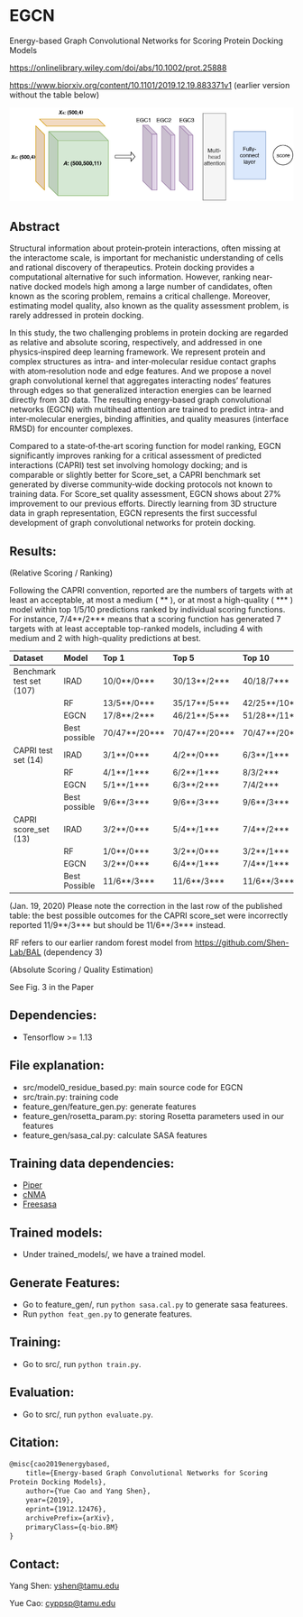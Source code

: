 # EGCN
Energy-based Graph Convolutional Networks for Scoring Protein Docking Models

https://onlinelibrary.wiley.com/doi/abs/10.1002/prot.25888

https://www.biorxiv.org/content/10.1101/2019.12.19.883371v1  (earlier version without the table below) 

![EGCN Architecture](/EGCN_fig1.png)



## Abstract 

Structural information about protein‐protein interactions, often missing at the interactome scale, is important for mechanistic understanding of cells and rational discovery of therapeutics. Protein docking provides a computational alternative for such information. However, ranking near‐native docked models high among a large number of candidates, often known as the scoring problem, remains a critical challenge. Moreover, estimating model quality, also known as the quality assessment problem, is rarely addressed in protein docking. 

In this study, the two challenging problems in protein docking are regarded as relative and absolute scoring, respectively, and addressed in one physics‐inspired deep learning framework. We represent protein and complex structures as intra‐ and inter‐molecular residue contact graphs with atom‐resolution node and edge features. And we propose a novel graph convolutional kernel that aggregates interacting nodes’ features through edges so that generalized interaction energies can be learned directly from 3D data. The resulting energy‐based graph convolutional networks (EGCN) with multihead attention are trained to predict intra‐ and inter‐molecular energies, binding affinities, and quality measures (interface RMSD) for encounter complexes. 

Compared to a state‐of‐the‐art scoring function for model ranking, EGCN significantly improves ranking for a critical assessment of predicted interactions (CAPRI) test set involving homology docking; and is comparable or slightly better for Score_set, a CAPRI benchmark set generated by diverse community‐wide docking protocols not known to training data. For Score_set quality assessment, EGCN shows about 27% improvement to our previous efforts. Directly learning from 3D structure data in graph representation, EGCN represents the first successful development of graph convolutional networks for protein docking.


## Results: 

(Relative Scoring / Ranking) 

Following the CAPRI convention, reported are the numbers of targets with at least an acceptable, at most a medium ( ** ), or at most a high-quality ( *** ) model within top 1/5/10 predictions ranked by individual scoring functions.  For instance, 7/4**/2*** means that a scoring function has generated 7 targets with at least acceptable top-ranked models, including 4 with medium and 2 with high-quality predictions at best.

|  Dataset  | Model | Top 1  | Top 5 | Top 10 | 
| :--- |:--- | :--- |:--- | :--- |
| Benchmark test set (107)  | IRAD  |  10/0**/0*** |  30/13**/2*** | 40/18/7*** |
|    | RF  |  13/5**/0*** | 35/17**/5*** | 42/25**/10*** |
|    | EGCN | 17/8**/2*** | 46/21**/5*** | 51/28**/11*** |
|     | Best possible | 70/47**/20*** | 70/47**/20*** | 70/47**/20*** |
| CAPRI test set (14)  | IRAD  |   3/1**/0*** | 4/2**/0*** | 6/3**/1*** |
|    | RF  |   4/1**/1*** | 6/2**/1*** | 8/3/2*** |
|    | EGCN | 5/1**/1*** | 6/3**/2*** | 7/4/2*** |
|    | Best possible |  9/6**/3*** | 9/6**/3*** | 9/6**/3*** |
| CAPRI score_set (13) | IRAD | 3/2**/0*** | 5/4**/1*** | 7/4**/2*** | 
|    | RF | 1/0**/0*** | 3/2**/0*** | 3/2**/1*** |
|    | EGCN | 3/2**/0*** | 6/4**/1*** | 7/4**/1*** | 
|    | Best Possible  | 11/6**/3*** | 11/6**/3*** | 11/6**/3*** | 

(Jan. 19, 2020) Please note the correction in the last row of the published table: the best possible outcomes for the CAPRI score_set were incorrectly reported 11/9**/3*** but should be 11/6**/3*** instead.  

RF refers to our earlier random forest model from https://github.com/Shen-Lab/BAL (dependency 3)


(Absolute Scoring / Quality Estimation)

See Fig. 3 in the Paper 

## Dependencies:
* Tensorflow >= 1.13

## File explanation:
* src/model0_residue_based.py: main source code for EGCN
* src/train.py:  training code 
* feature_gen/feature_gen.py: generate features
* feature_gen/rosetta_param.py: storing Rosetta parameters used in our features
* feature_gen/sasa_cal.py: calculate SASA features

## Training data dependencies:
* [Piper](https://cluspro.bu.edu/downloads.php) 
* [cNMA](https://github.com/Shen-Lab/cNMA)
* [Freesasa](https://freesasa.github.io/)

## Trained models:
* Under trained_models/, we have a trained model.

## Generate Features:
* Go to feature_gen/, run `python sasa.cal.py` to generate sasa featurees.
* Run `python feat_gen.py` to generate features.

## Training:
* Go to src/, run `python train.py`.

## Evaluation:
* Go to src/, run `python evaluate.py`.

## Citation:

```
@misc{cao2019energybased,
    title={Energy-based Graph Convolutional Networks for Scoring Protein Docking Models},
    author={Yue Cao and Yang Shen},
    year={2019},
    eprint={1912.12476},
    archivePrefix={arXiv},
    primaryClass={q-bio.BM}
}
```

## Contact:
Yang Shen: yshen@tamu.edu

Yue Cao:  cyppsp@tamu.edu
